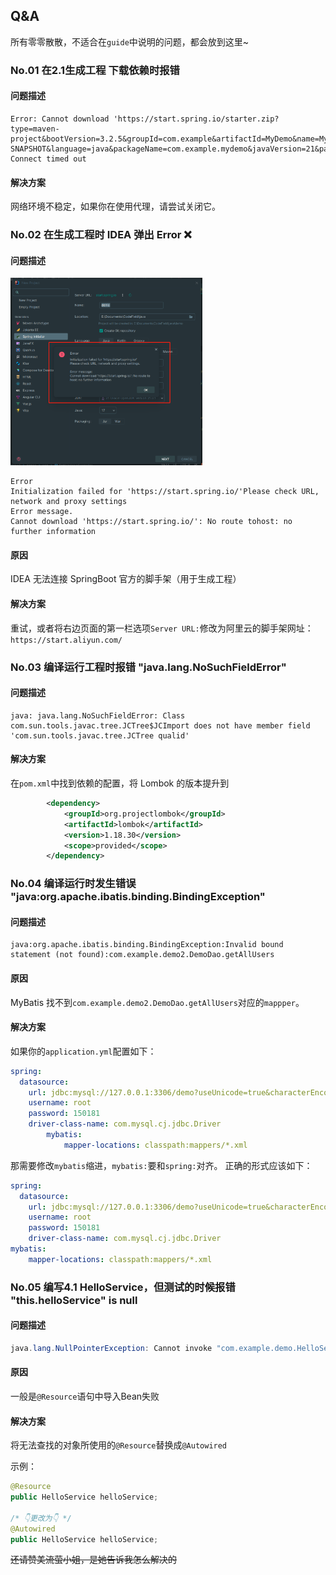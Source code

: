 ## Q&A

所有零零散散，不适合在`guide`中说明的问题，都会放到这里~

### No.01 在2.1生成工程 下载依赖时报错

#### 问题描述
```
Error: Cannot download 'https://start.spring.io/starter.zip?type=maven-project&bootVersion=3.2.5&groupId=com.example&artifactId=MyDemo&name=MyDemo&version=0.0.1-SNAPSHOT&language=java&packageName=com.example.mydemo&javaVersion=21&packaging=jar&description=MyDemo&dependencies=web&dependencies=mybatis&dependencies=devtools&dependencies=lombok&dependencies=jdbc&dependencies=mysql': Connect timed out
```
#### 解决方案
网络环境不稳定，如果你在使用代理，请尝试关闭它。


### No.02 在生成工程时 IDEA 弹出 Error ❌
#### 问题描述
<img src="./images/no02_error.png" height = 300></img>
```
Error
Initialization failed for 'https://start.spring.io/'Please check URL, network and proxy settings
Error message.
Cannot download 'https://start.spring.io/': No route tohost: no further information
```

#### 原因
IDEA 无法连接 SpringBoot 官方的脚手架（用于生成工程）
#### 解决方案
重试，或者将右边页面的第一栏选项`Server URL:`修改为阿里云的脚手架网址：`https://start.aliyun.com/`


### No.03 编译运行工程时报错 "java.lang.NoSuchFieldError"
#### 问题描述
```
java: java.lang.NoSuchFieldError: Class com.sun.tools.javac.tree.JCTree$JCImport does not have member field 'com.sun.tools.javac.tree.JCTree qualid'
```
#### 解决方案
在`pom.xml`中找到依赖的配置，将 Lombok 的版本提升到 
```xml
        <dependency>
            <groupId>org.projectlombok</groupId>
            <artifactId>lombok</artifactId>
            <version>1.18.30</version>
            <scope>provided</scope>
        </dependency>
```

### No.04 编译运行时发生错误 "java:org.apache.ibatis.binding.BindingException"

#### 问题描述
```
java:org.apache.ibatis.binding.BindingException:Invalid bound statement (not found):com.example.demo2.DemoDao.getAllUsers
```
#### 原因
MyBatis 找不到`com.example.demo2.DemoDao.getAllUsers`对应的`mappper`。

#### 解决方案
如果你的`application.yml`配置如下：
```yml
spring:
  datasource:
    url: jdbc:mysql://127.0.0.1:3306/demo?useUnicode=true&characterEncoding=UTF-8&allowMultiQueries=true
    username: root
    password: 150181
    driver-class-name: com.mysql.cj.jdbc.Driver
        mybatis:
            mapper-locations: classpath:mappers/*.xml
```
那需要修改`mybatis`缩进，`mybatis:`要和`spring:`对齐。
正确的形式应该如下：
```yml
spring:
  datasource:
    url: jdbc:mysql://127.0.0.1:3306/demo?useUnicode=true&characterEncoding=UTF-8&allowMultiQueries=true
    username: root
    password: 150181
    driver-class-name: com.mysql.cj.jdbc.Driver
mybatis:
    mapper-locations: classpath:mappers/*.xml
```



### No.05 编写4.1 HelloService，但测试的时候报错 "this.helloService" is null

#### 问题描述

```java
java.lang.NullPointerException: Cannot invoke "com.example.demo.HelloService.sayHello(java.lang.Integer)" because "this.helloService" is null
```

#### 原因

一般是`@Resource`语句中导入Bean失败

#### 解决方案

将无法查找的对象所使用的`@Resource`替换成`@Autowired`

示例：

```java
@Resource
public HelloService helloService;

/* 👇更改为👇 */
@Autowired
public HelloService helloService;
```

~~还请赞美流萤小姐，是她告诉我怎么解决的~~



